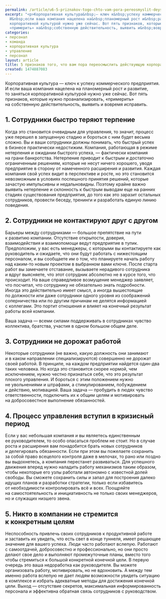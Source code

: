 ```yaml
---
permalink: /article/u6-5-priznakov-togo-chto-vam-pora-pereosmyslit-deystvuyushchuyu-korporativnuyu-kulturu
excerpt: "<p>Корпоративная культура&nbsp;— ключ к&nbsp;успеху коммерческого предприятия.
  И&nbsp;если ваша компания нацелена на&nbsp;планомерный рост и&nbsp;развитие, то&nbsp;заняться
  корпоративной культурой нужно уже сейчас. Вот пять признаков, которые нужно проанализировать,
  «примерить» на&nbsp;собственную действительность, выявить и&nbsp;вовремя исправить.</p>"
categories:
- персонал
- команда
- корпоративная культура
- управление
- персонал
layout: article
title: 5 признаков того, что вам пора переосмыслить действующую корпоративную культуру
created: 1474887083
---
```

Корпоративная культура — ключ к успеху коммерческого предприятия. И если ваша компания нацелена на планомерный рост и развитие, то заняться корпоративной культурой нужно уже сейчас. Вот пять признаков, которые нужно проанализировать, «примерить» на собственную действительность, выявить и вовремя исправить.

## 1. Сотрудники быстро теряют терпение ##

Когда это становится очевидным для управления, то значит, процесс уже перешел в запущенную стадию и бороться с ним будет весьма сложно. Вы и ваши сотрудники должны понимать, что быстрый успех в бизнесе практически недостижим. Компания, работающая в режиме нетерпения и ожидании быстрого успеха, — фактически компания на грани банкротства. Нетерпение приводит к быстрым и достаточно ограниченным решениям, которые не несут ничего хорошего, уводя предприятие в сторону от намеченного расширения и развития. Каждая компания свой успех видит в перспективе и росте, но это становится невозможным в условиях поспешного принятия решений, которые зачастую импульсивны и недальновидны. Поэтому крайне важно выявить нетерпение и склонность к быстрым выводам еще на ранних стадиях существования предприятия, до того как это заразит остальных сотрудников, провести беседу, тренинги и разработать единую линию поведения.

## 2. Сотрудники не контактируют друг с другом ##

Барьеры между сотрудниками — большое препятствие на пути к развитию компании. Отсутствие открытости, доверия, взаимодействия и взаимопомощи ведут предприятие в тупик. Предположим, у вас есть менеджеры, с которыми вы контактируете как руководитель и ожидаете, что они будут работать с нижестоящим персоналом, и вы сообщаете им о том, что планируете начать работу над каким-то новым проектом в выбранном вами ключе. После старта работ вы замечаете отставание, вызываете нерадивого сотрудника и вдруг выясняете, что этот сотрудник абсолютно не в курсе того, что происходит. На ваше справедливое возмущение менеджер заявляет, что посчитал, что сотруднику не обязательно знать подробности. Иногда это действительно имеет смысл, а иногда вышестоящие по должности или даже сотрудники одного уровня из соображений соперничества или по другим причинам не делятся информацией с коллегами. Это портит отношения и влияет на конечный результат работы всей компании.

Ваша задача — всеми силами поддерживать в сотрудниках чувство коллектива, братства, участия в одном большом общем деле.

## 3. Сотрудники не дорожат работой ##

Некоторые сотрудники (не важно, какую должность они занимают и в каком направлении специализируются) совершенно не дорожат своей работой. В принципе, на каждом предприятии найдется один-два таких человека. Но когда это становится скорее нормой, чем исключением, нужно честно признаться себе, что это результат плохого управления. И бороться с этим положением нужно не увольнениями и штрафами, а стимулированием, побуждением к действию, мотивацией. Ваша задача — пробудить в людях чувство ответственности, подключить их к общим целям и мотивировать на добросовестное выполнение обязанностей.

## 4. Процесс управления вступил в кризисный период ##

Если у вас небольшая компания и вы являетесь единственным ее руководителем, то особо опасаться проблем не стоит. Но в случае роста и расширения вам понадобится брать новых сотрудников и делегировать обязанности. Если при этом вы пожелаете сохранить за собой право всецелого контроля даже в мелочах, то рано или поздно вы выдохнетесь, а компания перестанет развиваться. Для успешного движения вперед нужно наладить работу механизмов таким образом, чтобы некоторые его узлы работали автономно с известной долей свободы. Вы сможете сохранить силы и запал для построения далеко идущих планов и разработки стратегии, только если избавитесь от необходимости контролировать всё и всех. Поощряйте на самостоятельность и инициативность не только своих менеджеров, но и служащих низшего звена.

## 5. Никто в компании не стремится к конкретным целям ##

Неспособность привлечь своих сотрудников к продуктивной работе и заставить их увидеть, что есть свет в конце туннеля, имеет решающее значение для вашего успеха. Люди часто работают вслепую. Работают с самоотдачей, добросовестно и профессионально, но они просто делают свое дело и выполняют промежуточные планы, вместо того чтобы стремиться к большой конкретной конечной цели. В первую очередь это ваша недоработка как руководителя. Вы можете организовать работу, мотивировать, но не вдохновить. А между тем именно работа вслепую не дает людям возможности увидеть ситуацию в комплексе и избрать адекватные методы для достижения конечной цели. Выход — отсутствие секретов, максимальная информированность персонала и эффективна обратная связь сотрудников с руководством.
